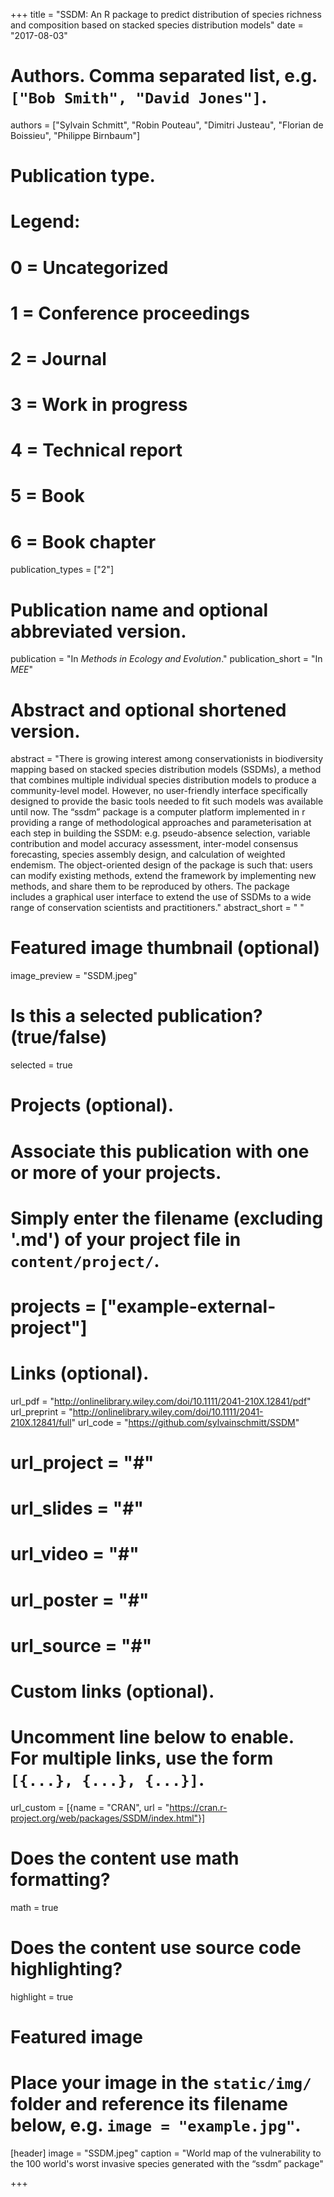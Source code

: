 +++
title = "SSDM: An R package to predict distribution of species richness and composition based on stacked species distribution models"
date = "2017-08-03"

# Authors. Comma separated list, e.g. `["Bob Smith", "David Jones"]`.
authors = ["Sylvain Schmitt", "Robin Pouteau", "Dimitri Justeau", "Florian de Boissieu", "Philippe Birnbaum"]

# Publication type.
# Legend:
# 0 = Uncategorized
# 1 = Conference proceedings
# 2 = Journal
# 3 = Work in progress
# 4 = Technical report
# 5 = Book
# 6 = Book chapter
publication_types = ["2"]

# Publication name and optional abbreviated version.
publication = "In *Methods in Ecology and Evolution*."
publication_short = "In *MEE*"

# Abstract and optional shortened version.
abstract = "There is growing interest among conservationists in biodiversity mapping based on stacked species distribution models (SSDMs), a method that combines multiple individual species distribution models to produce a community-level model. However, no user-friendly interface specifically designed to provide the basic tools needed to fit such models was available until now. The “ssdm” package is a computer platform implemented in r providing a range of methodological approaches and parameterisation at each step in building the SSDM: e.g. pseudo-absence selection, variable contribution and model accuracy assessment, inter-model consensus forecasting, species assembly design, and calculation of weighted endemism. The object-oriented design of the package is such that: users can modify existing methods, extend the framework by implementing new methods, and share them to be reproduced by others. The package includes a graphical user interface to extend the use of SSDMs to a wide range of conservation scientists and practitioners."
abstract_short = " "

# Featured image thumbnail (optional)
image_preview = "SSDM.jpeg"

# Is this a selected publication? (true/false)
selected = true

# Projects (optional).
#   Associate this publication with one or more of your projects.
#   Simply enter the filename (excluding '.md') of your project file in `content/project/`.
# projects = ["example-external-project"]

# Links (optional).
url_pdf = "http://onlinelibrary.wiley.com/doi/10.1111/2041-210X.12841/pdf"
url_preprint = "http://onlinelibrary.wiley.com/doi/10.1111/2041-210X.12841/full"
url_code = "https://github.com/sylvainschmitt/SSDM"
# url_project = "#"
# url_slides = "#"
# url_video = "#"
# url_poster = "#"
# url_source = "#"

# Custom links (optional).
#   Uncomment line below to enable. For multiple links, use the form `[{...}, {...}, {...}]`.
url_custom = [{name = "CRAN", url = "https://cran.r-project.org/web/packages/SSDM/index.html"}]

# Does the content use math formatting?
math = true

# Does the content use source code highlighting?
highlight = true

# Featured image
# Place your image in the `static/img/` folder and reference its filename below, e.g. `image = "example.jpg"`.
[header]
image = "SSDM.jpeg"
caption = "World map of the vulnerability to the 100 world's worst invasive species generated with the “ssdm” package"

+++
